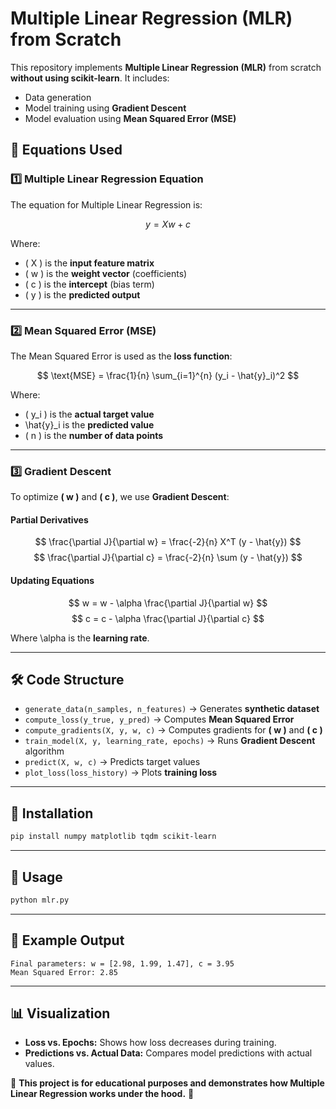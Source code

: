 # Multiple Linear Regression (MLR) from Scratch

This repository implements **Multiple Linear Regression (MLR)** from scratch **without using scikit-learn**. It includes:
- Data generation
- Model training using **Gradient Descent**
- Model evaluation using **Mean Squared Error (MSE)**

## 📌 Equations Used

### 1️⃣ Multiple Linear Regression Equation
The equation for Multiple Linear Regression is:

$$ y = Xw + c $$

Where:
- \( X \) is the **input feature matrix**
- \( w \) is the **weight vector** (coefficients)
- \( c \) is the **intercept** (bias term)
- \( y \) is the **predicted output**

---
### 2️⃣ Mean Squared Error (MSE)
The Mean Squared Error is used as the **loss function**:

$$ \text{MSE} = \frac{1}{n} \sum_{i=1}^{n} (y_i - \hat{y}_i)^2 $$

Where:
- \( y_i \)  is the **actual target value**
-  \hat{y}_i  is the **predicted value**
- \( n \) is the **number of data points**

---
### 3️⃣ Gradient Descent
To optimize **\( w \)** and **\( c \)**, we use **Gradient Descent**:

#### **Partial Derivatives**
$$ \frac{\partial J}{\partial w} = \frac{-2}{n} X^T (y - \hat{y}) $$
$$ \frac{\partial J}{\partial c} = \frac{-2}{n} \sum (y - \hat{y}) $$

#### **Updating Equations**
$$ w = w - \alpha \frac{\partial J}{\partial w} $$
$$ c = c - \alpha \frac{\partial J}{\partial c} $$

Where  \alpha  is the **learning rate**.

---
## 🛠 Code Structure

- `generate_data(n_samples, n_features)` → Generates **synthetic dataset**
- `compute_loss(y_true, y_pred)` → Computes **Mean Squared Error**
- `compute_gradients(X, y, w, c)` → Computes gradients for **\( w \)** and **\( c \)**
- `train_model(X, y, learning_rate, epochs)` → Runs **Gradient Descent** algorithm
- `predict(X, w, c)` → Predicts target values
- `plot_loss(loss_history)` → Plots **training loss**

---
## 🔧 Installation
```sh
pip install numpy matplotlib tqdm scikit-learn
```

---
## 🚀 Usage
```sh
python mlr.py
```

---
## 🎯 Example Output
```
Final parameters: w = [2.98, 1.99, 1.47], c = 3.95
Mean Squared Error: 2.85
```

---
## 📊 Visualization
- **Loss vs. Epochs:** Shows how loss decreases during training.
- **Predictions vs. Actual Data:** Compares model predictions with actual values.

📌 **This project is for educational purposes and demonstrates how Multiple Linear Regression works under the hood.** 🚀

